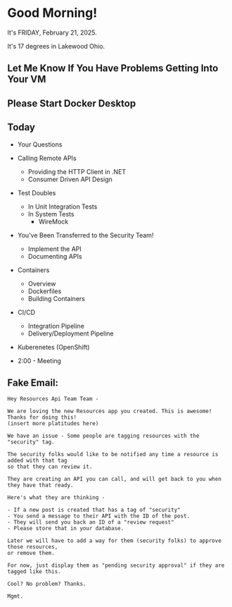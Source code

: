 # Good Morning!

It's FRIDAY, February 21, 2025.

It's 17 degrees in Lakewood Ohio.

## Let Me Know If You Have Problems Getting Into Your VM

## Please Start Docker Desktop 

## Today

- Your Questions
- Calling Remote APIs
    - Providing the HTTP Client in .NET
    - Consumer Driven API Design
- Test Doubles
    - In Unit Integration Tests
    - In System Tests
        - WireMock
- You've Been Transferred to the Security Team!
    - Implement the API
    - Documenting APIs
- Containers
    - Overview
    - Dockerfiles
    - Building Containers
- CI/CD
    - Integration Pipeline
    - Delivery/Deployment Pipeline
- Kuberenetes (OpenShift)

- 2:00 - Meeting


## Fake Email:

```
Hey Resources Api Team Team -

We are loving the new Resources app you created. This is awesome! Thanks for doing this!
(insert more platitudes here)

We have an issue - Some people are tagging resources with the "security" tag.

The security folks would like to be notified any time a resource is added with that tag
so that they can review it.

They are creating an API you can call, and will get back to you when they have that ready.

Here's what they are thinking - 

- If a new post is created that has a tag of "security"
- You send a message to their API with the ID of the post.
- They will send you back an ID of a "review request"
- Please store that in your database.

Later we will have to add a way for them (security folks) to approve those resources,
or remove them.

For now, just display them as "pending security approval" if they are tagged like this.

Cool? No problem? Thanks.

Mgmt.
```